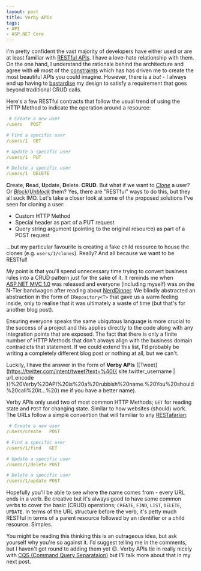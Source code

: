 ```yaml
---
layout: post
title: Verby APIs
tags:
- API
- ASP.NET Core
---
```


I'm pretty confident the vast majority of developers have either used or are at least familiar with [RESTful APIs](https://en.wikipedia.org/wiki/Representational_state_transfer). I have a love-hate relationship with them. On the one hand, I understand the rationale behind the architecture and agree with ~~all~~ most of the [constraints](https://en.wikipedia.org/wiki/Representational_state_transfer#Architectural_constraints) which has has driven me to create the most beautiful APIs you could imagine. However, there is a *but* - I always end up having to [bastardise](https://www.urbandictionary.com/define.php?term=bastardise) my design to satisfy a requirement that goes beyond traditional CRUD calls.

Here's a few RESTful contracts that follow the usual trend of using the HTTP Method to indicate the operation around a resource:

```yaml
 # Create a new user
/users   POST

# Find a specific user
/users/1  GET

# Update a specific user
/users/1  PUT

# Delete a specific user
/users/1  DELETE
```

**C**reate, **R**ead, **U**pdate, **D**elete. **CRUD**. But what if we want to *[Clone](https://stackoverflow.com/questions/18755220/what-is-the-restful-way-to-represent-a-resource-clone-operation-in-the-url#answer-18755334)* a user? Or *[Block](https://developer.github.com/v3/users/blocking/#block-a-user)*/*[Unblock](https://developer.github.com/v3/users/blocking/#unblock-a-user)* them? Yes, there are "RESTful" ways to do this, but they all suck IMO. Let's take a closer look at some of the proposed solutions I've seen for cloning a user: 

- Custom HTTP Method
- Special header as part of a PUT request
- Query string argument (pointing to the original resource) as part of a POST request

...but my particular favourite is creating a fake child resource to house the clones (e.g. `users/1/clones`). Really? And all because we want to be RESTful!

My point is that you'll spend unnecessary time trying to convert business rules into a CRUD pattern just for the sake of it. It reminds me when [ASP.NET MVC 1.0](https://en.wikipedia.org/wiki/ASP.NET_MVC) was released and everyone (including myself) was on the N-Tier bandwagon after reading about [NerdDinner](http://www.wrox.com/WileyCDA/WroxTitle/Professional-ASP-NET-MVC-2.productCd-0470643188.html). We blindly abstracted an abstraction in the form of `IRepository<T>` that gave us a warm feeling inside, only to realise that it was ultimately a waste of time (but that's for another blog post).

Ensuring everyone speaks the same ubiqutous language is more crucial to the success of a project and this applies directly to the code along with any integration points that are exposed. The fact that there is only a finite number of HTTP Methods that don't always align with the business domain contradicts that statement. If we could extend this list, I'd probably be writing a completely different blog post or nothing at all, but we can't. 

Luckily, I have the answer in the form of **Verby APIs** ([Tweet](https://twitter.com/intent/tweet?text=%40{{ site.twitter_username | url_encode }}%20Verby%20API%20is%20a%20rubbish%20name.%20You%20should%20call%20it...%20) me if you have a better name).

Verby APIs only used two of most common HTTP Methods; `GET` for reading state and `POST` for changing state. Similar to how websites (should) work. The URLs follow a simple convention that will familiar to any [RESTafarian](https://en.wiktionary.org/wiki/RESTafarian):

```yaml
 # Create a new user
/users/create   POST

# Find a specific user
/users/1/find   GET

# Update a specific user
/users/1/delete POST

# Delete a specific user
/users/1/update POST
```

Hopefully you'll be able to see where the name comes from - every URL ends in a verb. Be creative but it's always good to have some common verbs to cover the basic (CRUD) operations; `CREATE`, `FIND`, `LIST`, `DELETE`, `UPDATE`. In terms of the URL structure before the verb, it's petty much RESTful in terms of a parent resource followed by an identifier or a child resource. Simples.

You might be reading this thinking this is an outrageous idea, but ask yourself why you're so against it. I'd suggest telling me in the comments, but I haven't got round to adding them yet 😉. Verby APIs tie in really nicely with [CQS (Command Query Separataion)](https://en.wikipedia.org/wiki/Command%E2%80%93query_separation) but I'll talk more about that in my next post.